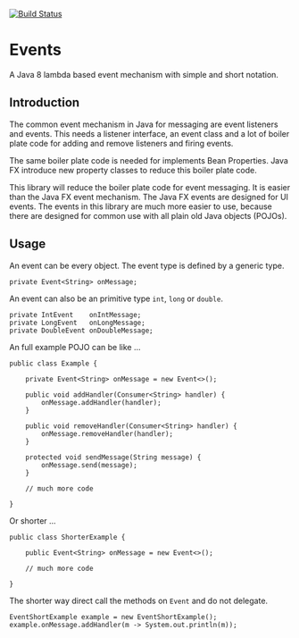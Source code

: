 [![Build Status](https://travis-ci.org/falkoschumann/java-events.svg?branch=master)](https://travis-ci.org/falkoschumann/java-events)

Events
======

A Java 8 lambda based event mechanism with simple and short notation.


Introduction
------------

The common event mechanism in Java for messaging are event listeners and events.
This needs a listener interface, an event class and a lot of boiler plate code
for adding and remove listeners and firing events.

The same boiler plate code is needed for implements Bean Properties. Java FX
introduce new property classes to reduce this boiler plate code.

This library will reduce the boiler plate code for event messaging. It is easier
than the Java FX event mechanism. The Java FX events are designed for UI events.
The events in this library are much more easier to use, because there are
designed for common use with all plain old Java objects (POJOs).


Usage
-----

An event can be every object. The event type is defined by a generic type.

    private Event<String> onMessage;

An event can also be an primitive type `int`, `long` or `double`.

    private IntEvent    onIntMessage;
    private LongEvent   onLongMessage;
    private DoubleEvent onDoubleMessage;

An full example POJO can be like ...

    public class Example {

        private Event<String> onMessage = new Event<>();

        public void addHandler(Consumer<String> handler) {
            onMessage.addHandler(handler);
        }

        public void removeHandler(Consumer<String> handler) {
            onMessage.removeHandler(handler);
        }

        protected void sendMessage(String message) {
            onMessage.send(message);
        }

        // much more code

    }

Or shorter ...

    public class ShorterExample {

        public Event<String> onMessage = new Event<>();

        // much more code

    }

The shorter way direct call the methods on `Event` and do not delegate.

    EventShortExample example = new EventShortExample();
    example.onMessage.addHandler(m -> System.out.println(m));

